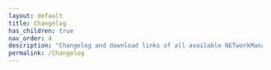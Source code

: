 ```yaml
---
layout: default
title: Changelog
has_children: true
nav_order: 4
description: "Changelog and download links of all available NETworkManager versions"
permalink: /Changelog
---
```

